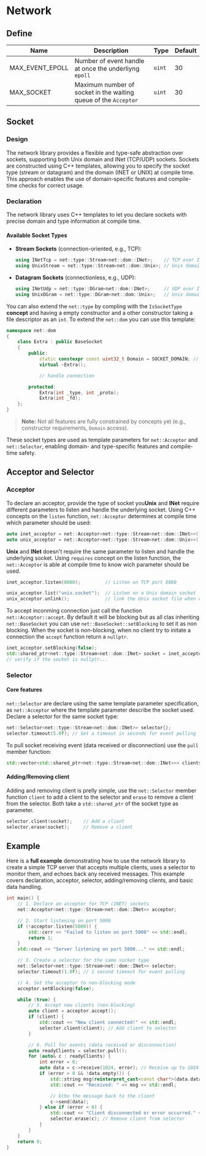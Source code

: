# Network

## Define

| Name | Description | Type | Default |
|---|---|---|---|
| MAX_EVENT_EPOLL | Number of event handle at once the underliyng `epoll` | `uint` | 30 |
| MAX_SOCKET | Maximum number of socket in the waiting queue of the `Acceptor` | `uint` | 30 |

## Socket

### Design

The network library provides a flexible and type-safe abstraction over sockets, supporting both Unix domain and INet (TCP/UDP) sockets.
Sockets are constructed using C++ templates, allowing you to specify the socket type (stream or datagram) and the domain (INET or UNIX) at compile time. This approach enables the use of domain-specific features and compile-time checks for correct usage.

### Declaration

The network library uses C++ templates to let you declare sockets with precise domain and type information at compile time.

#### Available Socket Types

- **Stream Sockets** (connection-oriented, e.g., TCP):
  ```cpp
  using INetTcp = net::type::Stream<net::dom::INet>;    // TCP over IPv4
  using UnixStream = net::type::Stream<net::dom::Unix>; // Unix domain stream socket
  ```

- **Datagram Sockets** (connectionless, e.g., UDP):
  ```cpp
  using INetUdp = net::type::DGram<net::dom::INet>;     // UDP over IPv4
  using UnixDGram = net::type::DGram<net::dom::Unix>;   // Unix domain datagram socket
  ```


You can also extend the `net::type` by compling with the `IsSocketType` **concept** and having a empty constructor and a other constructor taking a file descriptor as an `int`. To extend the `net::dom` you can use this template:

```cpp
namespace net::dom
{
    class Extra : public BaseSocket
    {
        public:
            static constexpr const uint32_t Domain = SOCKET_DOMAIN; // Dummy
            virtual ~Extra();

            // handle connection

        protected:
            Extra(int _type, int _proto);
            Extra(int _fd);
    };
}
```

> **Note:** Not all features are fully constrained by concepts yet (e.g., constructor requirements, `Domain` access).

These socket types are used as template parameters for `net::Acceptor` and `net::Selector`, enabling domain- and type-specific features and compile-time safety.

## Acceptor and Selector

### Acceptor

To declare an acceptor, provide the type of socket you**Unix** and **INet** require different parameters to listen and handle the underlying socket.
Using C++ concepts on the `listen` function, `net::Acceptor` determines at compile time which parameter should be used:

```cpp
auto inet_acceptor = net::Acceptor<net::type::Stream<net::dom::INet>>();
auto unix_acceptor = net::Acceptor<net::type::Stream<net::dom::Unix>>();
```

**Unix** and **INet** doesn't require the same parameter to listen and handle the underlying socket. Using `requires` concept on the listen function, the `net::Acceptor` is able at compile time to know wich parameter should be used.

```cpp
inet_acceptor.listen(8080);         // Listen on TCP port 8080

unix_acceptor.list("unix.socket");  // Listen on a Unix domain socket
unix_acceptor.unlink();             // link the Unix socket file when done
```

To accept inconming connection just call the function `net::Acceptor::accept`. By default it will be blocking but as all clas inheriting `net::BaseSocket` you can use `net::BaseSocket::setBlocking` to set it as non blocking. When the socket is non-blocking, when no client try to initate a connection the `accept` function return a `nullptr`.

```cpp
inet_acceptor.setBlocking(false);
std::shared_ptr<net::type::Stream<net::dom::INet> socket = inet_acceptor.accept();
// verify if the socket is nullptr...
```

### Selector

#### Core features

`net::Selector` are declare using the same template parameter specification, as `net::Acceptor` where the template parameter describe the socket used.
Declare a selector for the same socket type:

```cpp
net::Selector<net::type::Stream<net::dom::INet>> selector{};
selector.timeout(5.0f); // Set a timeout in seconds for event polling
```

To pull socket receiving event (data received or disconnection) use the `pull` member function:

```cpp
std::vector<std::shared_ptr<net::type::Stream<net::dom::INet>>> clients = selector.pull();
```

#### Adding/Removing client

Adding and removing client is prelly simple, use the `net::Selector` member function `client` to add a client to the selector and `erase` to remove a client from the selector. Both take a `std::shared_ptr` of the socket type as parameter.

```cpp
selector.client(socket);    // Add a client
selector.erase(socket);     // Remove a client
```

## Example

Here is a **full example** demonstrating how to use the network library to create a simple TCP server that accepts multiple clients, uses a selector to monitor them, and echoes back any received messages. This example covers declaration, acceptor, selector, adding/removing clients, and basic data handling.

```cpp
int main() {
    // 1. Declare an acceptor for TCP (INET) sockets
    net::Acceptor<net::type::Stream<net::dom::INet>> acceptor;

    // 2. Start listening on port 5000
    if (!acceptor.listen(5000)) {
        std::cerr << "Failed to listen on port 5000" << std::endl;
        return 1;
    }
    std::cout << "Server listening on port 5000..." << std::endl;

    // 3. Create a selector for the same socket type
    net::Selector<net::type::Stream<net::dom::INet>> selector;
    selector.timeout(1.0f); // 1 second timeout for event polling

    // 4. Set the acceptor to non-blocking mode
    acceptor.setBlocking(false);

    while (true) {
        // 5. Accept new clients (non-blocking)
        auto client = acceptor.accept();
        if (client) {
            std::cout << "New client connected!" << std::endl;
            selector.client(client); // Add client to selector
        }

        // 6. Poll for events (data received or disconnection)
        auto readyClients = selector.pull();
        for (auto& c : readyClients) {
            int error = 0;
            auto data = c->receive(1024, error); // Receive up to 1024 bytes
            if (error > 0 && !data.empty()) {
                std::string msg(reinterpret_cast<const char*>(data.data()), data.size());
                std::cout << "Received: " << msg << std::endl;

                // Echo the message back to the client
                c->send(data);
            } else if (error < 0) {
                std::cout << "Client disconnected or error occurred." << std::endl;
                selector.erase(c); // Remove client from selector
            }
        }
    }
    return 0;
}
```
